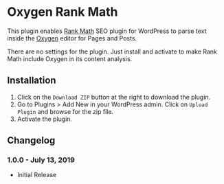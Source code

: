 # Oxygen Rank Math #

This plugin enables [Rank Math](https://rankmath.com/) SEO plugin for WordPress to parse text inside the [Oxygen](oxygenbuilder.com) editor for Pages and Posts.

There are no settings for the plugin. Just install and activate to make Rank Math include Oxygen in its content analysis.

## Installation ##

1. Click on the `Download ZIP` button at the right to download the plugin.
2. Go to Plugins > Add New in your WordPress admin. Click on `Upload Plugin` and browse for the zip file.
3. Activate the plugin.

## Changelog ##

### 1.0.0 - July 13, 2019 ###
* Initial Release
